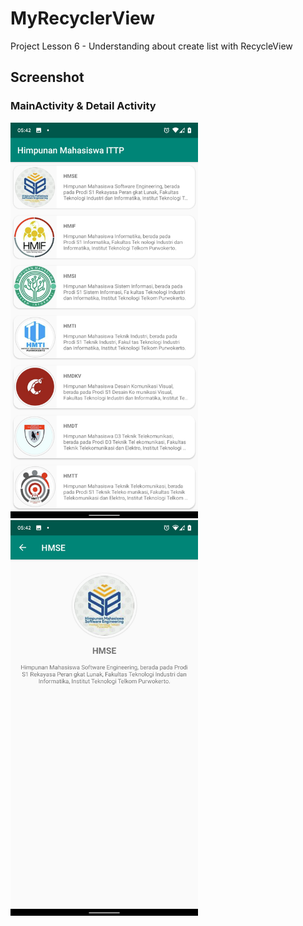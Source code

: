# MyRecyclerView

Project Lesson 6 - Understanding about create list with RecycleView

## Screenshot

### MainActivity & Detail Activity

<img src="asset/sc1.png" width="300"> <img src="asset/sc2.png" width="300">

